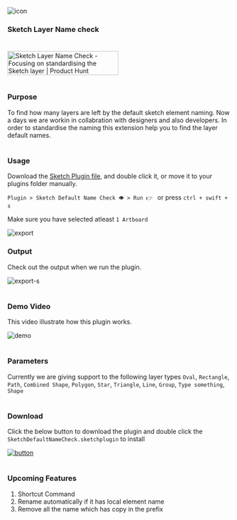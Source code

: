 ![icon](https://user-images.githubusercontent.com/25052643/137094303-6c9ff701-2ed6-4c5a-86f6-c60c9eb4514e.png)
### Sketch Layer Name check

#   

<a href="https://www.producthunt.com/posts/sketch-layer-name-check?utm_source=badge-featured&utm_medium=badge&utm_souce=badge-sketch-layer-name-check" target="_blank"><img src="https://api.producthunt.com/widgets/embed-image/v1/featured.svg?post_id=316624&theme=dark" alt="Sketch Layer Name Check - Focusing on standardising the Sketch layer | Product Hunt" style="width: 250px; height: 54px;" width="250" height="54" /></a>

#

### Purpose
To find how many layers are left by the default sketch element naming. Now a days we are workin in collabration with designers and also developers. In order to standardise the naming this extension help you to find the layer default names. 

# 

### Usage
Download the [Sketch Plugin file](https://github.com/pplcallmesatz/SketchDefaultNameCheck/releases/download/releasev1.1.1/SketchDefaultNameCheck.sketchplugin.zip), and double click it, or move it to your plugins folder manually.

`Plugin > Sketch Default Name Check 👁️ > Run 👉 ` or press `ctrl + swift + s`

Make sure you have selected atleast `1 Artboard`

![export](https://user-images.githubusercontent.com/25052643/137112196-6c05d21c-2f57-4bf9-ab3d-284acb776882.png)




### Output
Check out the output when we run the plugin.

![export-s](https://user-images.githubusercontent.com/25052643/137096142-75b83453-ebd1-418a-90c0-f845ceca83bc.png)

# 

### Demo Video
This video illustrate how this plugin works.

![demo](https://user-images.githubusercontent.com/25052643/137097325-5bf3c657-d86c-47c6-9c90-be11b76b3609.gif)


#

### Parameters
Currently we are giving support to the following layer types
`Oval`, `Rectangle`, `Path`, `Combined Shape`, `Polygon`, `Star`, `Triangle`, `Line`, `Group`, `Type something`, `Shape`

#


### Download
Click the below button to download the plugin and double click the `SketchDefaultNameCheck.sketchplugin` to install

[![button](https://user-images.githubusercontent.com/25052643/137097978-d66dbd2e-7780-44c5-b03f-bd899208431e.png)](https://github.com/pplcallmesatz/SketchDefaultNameCheck/releases/download/releasev1.1.1/SketchDefaultNameCheck.sketchplugin.zip)

#


### Upcoming Features
1. Shortcut Command
2. Rename automatically if it has local element name
3. Remove all the name which has copy in the prefix

